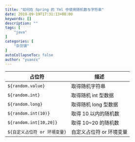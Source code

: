 ```yaml
---
title: "如何在 Spring 的 Yml 中使用随机数与字符串"
date: 2019-09-19T17:31:13+08:00
keywords: []
description: ""
tags: [
    "java"
]
categories: [
    "杂货铺"
]
autoCollapseToc: false
author: "yuanzx"
---
```



| 占位符                        | 描述                     |
| ----------------------------- | ------------------------ |
| `${random.value}`             | 取得随机字符串           |
| `${random.int}`               | 取得随机 int 型数据      |
| `${random.long}`              | 取得随机 long 型数据     |
| `${random.int(10)}`           | 取得 10 以内的随机数     |
| `${random.int[10,20]}`        | 取得 10~20 的随机数      |
| `${自定义占位符 or 环境变量}` | 自定义占位符 or 环境变量 |
